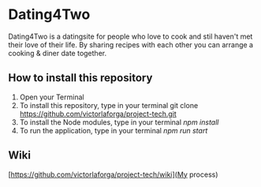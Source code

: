 # Dating4Two

Dating4Two is a datingsite for people who love to cook and stil haven't met their love of their life. By sharing recipes with each other you can arrange a cooking & diner date together.

## How to install this repository

1. Open your Terminal
2. To install this repository, type in your terminal git clone https://github.com/victorlaforga/project-tech.git
3. To install the Node modules, type in your terminal _npm install_
4. To run the application, type in your terminal _npm run start_

## Wiki
[https://github.com/victorlaforga/project-tech/wiki](My process)


